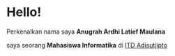# Hello!

Perkenalkan nama saya **Anugrah Ardhi Latief Maulana**

saya seorang **Mahasiswa Informatika** di [ITD Adisutjipto](https://www.itda.ac.id/)
